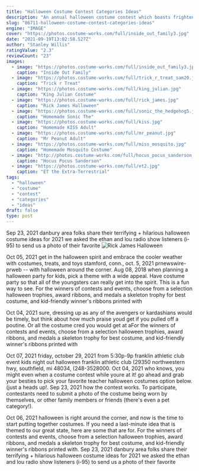 ```yaml
---
title: "Halloween Costume Contest Categories Ideas"
description: "An annual halloween costume contest which boasts frighteningly-fabulous money prizes totaling over $1,000 (that's a lot of candy corn!!)! homemade halloween costume ideas which"
slug: "86711-halloween-costume-contest-categories-ideas"
engine: "IMAGE"
cover: "https://photos.costume-works.com/full/inside_out_family3.jpg"
date: "2021-09-19T13:02:58.527Z"
author: "Stanley Willis"
ratingValue: "2.3"
reviewCount: "23"
images:
  - image: "https://photos.costume-works.com/full/inside_out_family3.jpg"
    caption: "Inside Out Family"
  - image: "https://photos.costume-works.com/full/trick_r_treat_sam20.jpg"
    caption: "Trick r Treat"
  - image: "https://photos.costume-works.com/full/king_julian.jpg"
    caption: "King Julian Costume"
  - image: "https://photos.costume-works.com/full/rick_james.jpg"
    caption: "Rick James Halloween"
  - image: "https://photos.costume-works.com/full/sonic_the_hedgehog5.jpg"
    caption: "Homemade Sonic The"
  - image: "https://photos.costume-works.com/full/kiss.jpg"
    caption: "Homemade KISS Adult"
  - image: "https://photos.costume-works.com/full/mr_peanut.jpg"
    caption: "Mr Peanut Adult"
  - image: "https://photos.costume-works.com/full/miss_mosquito.jpg"
    caption: "Homemade Mosquito Costume"
  - image: "http://photos.costume-works.com/full/hocus_pocus_sanderson_sisters6.jpg"
    caption: "Hocus Pocus Sanderson"
  - image: "https://photos.costume-works.com/full/et2.jpg"
    caption: "ET the Extra-Terrestrial"
tags:
  - "halloween"
  - "costume"
  - "contest"
  - "categories"
  - "ideas"
draft: false
type: post
---
```


Sep 23, 2021 danbury area folks share their terrifying + hilarious halloween costume ideas for 2021 we asked the ethan and lou radio show listeners (i-95) to send us a photo of their favorite
![Rick James Halloween](https://photos.costume-works.com/full/rick_james.jpg "Rick James Halloween")

Oct 05, 2021 get in the halloween spirit and embrace the cooler weather with costumes, treats, and toys stamford, conn., oct. 5, 2021 prnewswire-prweb -- with halloween around the corner. Aug 08, 2018 when planning a halloween party for kids, pick a theme with a wide appeal. Have costume party so that all of the youngsters can really get into the spirit. This is a fun way to see. For the winners of contests and events, choose from a selection halloween trophies, award ribbons, and medals  a skeleton trophy for best costume, and kid-friendly winner&#39;s ribbons printed with
<!--inArticleAds-->

<!--galleryOne-->

Oct 04, 2021 sure, dressing up as any of the avengers or kardashians would be timely, but think about how much praise youd get if you pulled off a poutine. Or all the costume cred you would get at aFor the winners of contests and events, choose from a selection halloween trophies, award ribbons, and medals  a skeleton trophy for best costume, and kid-friendly winner's ribbons printed with
<!--inArticleAds-->

<!--galleryTwo-->

Oct 07, 2021 friday, october 29, 2021 from 5:30p-9p franklin athletic club event  kids night out halloween franklin athletic club (29350 northwestern hwy, southfield, mi 48034, (248-3528000. Oct 04, 2021 who knows, you might even when a costume contest while youre at it! go ahead and grab your besties to pick your favorite teacher halloween costumes option below. (just a heads up!. Sep 23, 2021 how the contest works. To participate, contestants need to submit a photo of the costume being worn by themselves, or other family members or friends (there's even a pet category!).
<!--galleryThree-->

Oct 06, 2021 halloween is right around the corner, and now is the time to start putting together costumes. If you need a last-minute idea that is themed to our great state, here are some that are for. For the winners of contests and events, choose from a selection halloween trophies, award ribbons, and medals  a skeleton trophy for best costume, and kid-friendly winner's ribbons printed with. Sep 23, 2021 danbury area folks share their terrifying + hilarious halloween costume ideas for 2021 we asked the ethan and lou radio show listeners (i-95) to send us a photo of their favorite